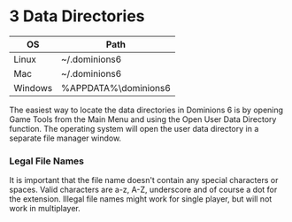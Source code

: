 3 Data Directories
==================

| OS      | Path                   |
|---------|------------------------|
| Linux   | ~/.dominions6          |
| Mac     | ~/.dominions6          |
| Windows | %APPDATA%\\dominions6 |

The easiest way to locate the data directories in Dominions 6 is by opening Game Tools from the Main Menu and using the Open User Data Directory function. The operating system will open the user data directory in a separate file manager window.

### Legal File Names

It is important that the file name doesn't contain any special characters or spaces. Valid characters are a-z, A-Z, underscore and of course a dot for the extension. Illegal file names might work for single player, but will not work in multiplayer.
